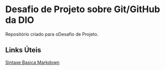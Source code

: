 # Desafio de Projeto sobre Git/GitHub da DIO
Repositório criado para oDesafio de Projeto.

## Links Úteis
[Sintaxe Basica Markdown](https://wwww.markdownguide.org/basic-syntax/)
